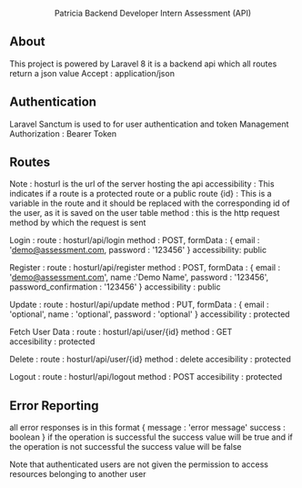 <p align="center">Patricia Backend Developer Intern Assessment  (API)</p>


## About 

This project is powered by Laravel 8 
it is a backend api which all routes return a json value
Accept : application/json

## Authentication

Laravel Sanctum is used to for user authentication and token Management
Authorization : Bearer Token

## Routes
Note : hosturl is the url of the server hosting the api
accessibility : This indicates if a route is a protected route or a public route
{id} : This is a variable in the route and it should be replaced with the corresponding id of the user, 
as it is saved on the user table
method : this is the http request method by which the request is sent

Login :
    route : hosturl/api/login
    method : POST,
    formData : {
        email : 'demo@assessment.com,
        password : '123456'
    }
    accessibility: public

Register : 
    route : hosturl/api/register
    method : POST,
    formData : {
        email : 'demo@assessment.com',
        name :'Demo Name',
        password : '123456',
        password_confirmation : '123456'
    }
    accessibility : public

Update : 
    route : hosturl/api/update
    method : PUT,
    formData : {
        email : 'optional',
        name : 'optional',
        password : 'optional'
    }
    accessibility : protected

Fetch User Data : 
    route : hosturl/api/user/{id}
    method : GET  
    accesibility : protected

Delete :
    route : hosturl/api/user/{id}
    method : delete
    accesibility : protected

Logout :
    route : hosturl/api/logout
    method : POST
    accesibility : protected

## Error Reporting
all error responses is in this format
{
    message : 'error message'
    success : boolean
}
if the operation is successful the success value will be true and
if the operation is not successful the success value will be false

Note that authenticated users are not given the permission to access
resources belonging to another user



